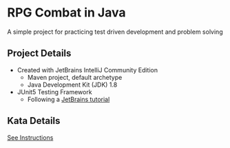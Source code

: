 # RPG Combat in Java

A simple project for practicing test driven development and problem solving

## Project Details

- Created with JetBrains IntelliJ Community Edition
    - Maven project, default archetype
    - Java Development Kit (JDK) 1.8
- JUnit5 Testing Framework
    - Following a [JetBrains tutorial](https://www.jetbrains.com/help/idea/junit.html)

## Kata Details

[See Instructions](./RpgCombat.md)